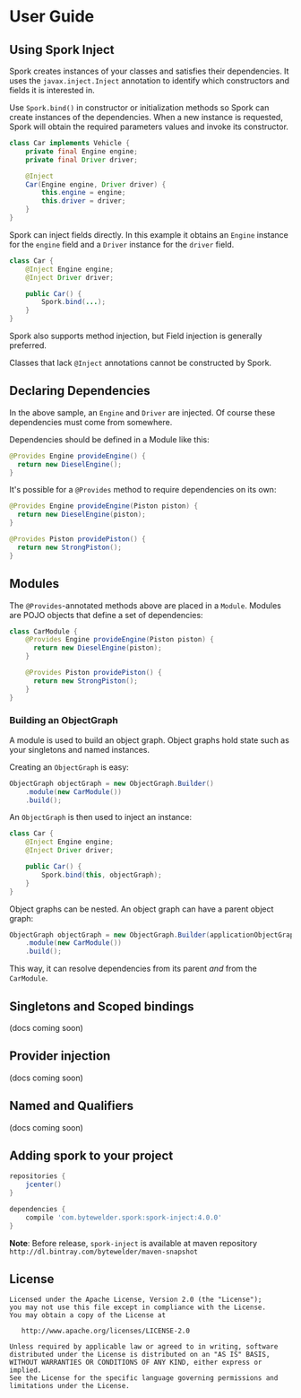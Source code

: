 # User Guide

## Using Spork Inject

Spork creates instances of your classes and satisfies their dependencies. It uses the `javax.inject.Inject` annotation to identify which constructors and fields it is interested in.

Use `Spork.bind()` in constructor or initialization methods so Spork can create instances of the dependencies. When a new instance is requested, Spork will obtain the required parameters values and invoke its constructor.

```java
class Car implements Vehicle {
	private final Engine engine;
	private final Driver driver;

	@Inject
	Car(Engine engine, Driver driver) {
		this.engine = engine;
		this.driver = driver;
	}
}
```

Spork can inject fields directly. In this example it obtains an `Engine` instance for the `engine` field and a `Driver` instance for the `driver` field.

```java
class Car {
	@Inject Engine engine;
	@Inject Driver driver;

	public Car() {
		Spork.bind(...);
	}
}
```

Spork also supports method injection, but Field injection is generally preferred.

Classes that lack `@Inject` annotations cannot be constructed by Spork.

## Declaring Dependencies

In the above sample, an `Engine` and `Driver` are injected. Of course these dependencies must come from somewhere.

Dependencies should be defined in a Module like this:

```java
@Provides Engine provideEngine() {
  return new DieselEngine();
}
```

It's possible for a `@Provides` method to require dependencies on its own:

```java
@Provides Engine provideEngine(Piston piston) {
  return new DieselEngine(piston);
}

@Provides Piston providePiston() {
  return new StrongPiston();
}
```

## Modules

The `@Provides`-annotated methods above are placed in a `Module`. Modules are POJO objects that define a set of dependencies:

```java
class CarModule {
	@Provides Engine provideEngine(Piston piston) {
	  return new DieselEngine(piston);
	}

	@Provides Piston providePiston() {
	  return new StrongPiston();
	}
}
```

### Building an ObjectGraph

A module is used to build an object graph. Object graphs hold state such as your singletons and named instances.

Creating an `ObjectGraph` is easy:

```java
ObjectGraph objectGraph = new ObjectGraph.Builder()
	.module(new CarModule())
	.build();
```

An `ObjectGraph` is then used to inject an instance:

```java
class Car {
	@Inject Engine engine;
	@Inject Driver driver;

	public Car() {
		Spork.bind(this, objectGraph);
	}
}
```

Object graphs can be nested. An object graph can have a parent object graph:

```java
ObjectGraph objectGraph = new ObjectGraph.Builder(applicationObjectGraph)
	.module(new CarModule())
	.build();
```

This way, it can resolve dependencies from its parent *and* from the `CarModule`.

## Singletons and Scoped bindings

(docs coming soon)

## Provider injection

(docs coming soon)

## Named and Qualifiers

(docs coming soon)

## Adding spork to your project

```groovy
repositories {
	jcenter()
}

dependencies {
    compile 'com.bytewelder.spork:spork-inject:4.0.0'
}
```

**Note**: Before release, `spork-inject` is available at maven repository `http://dl.bintray.com/bytewelder/maven-snapshot`

## License

```text
Licensed under the Apache License, Version 2.0 (the "License");
you may not use this file except in compliance with the License.
You may obtain a copy of the License at

   http://www.apache.org/licenses/LICENSE-2.0

Unless required by applicable law or agreed to in writing, software
distributed under the License is distributed on an "AS IS" BASIS,
WITHOUT WARRANTIES OR CONDITIONS OF ANY KIND, either express or implied.
See the License for the specific language governing permissions and
limitations under the License.
```